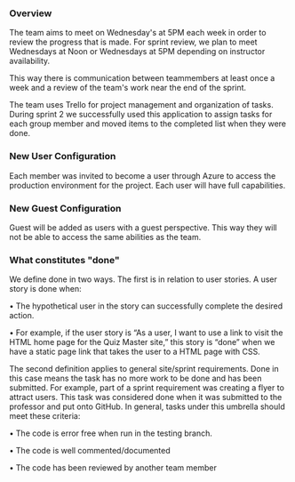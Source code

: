 ### Overview

The team aims to meet on Wednesday's at 5PM each week in order to review the progress that is made. For sprint review, we plan to meet Wednesdays at Noon or Wednesdays at 5PM depending on instructor availability.

This way there is communication between teammembers at least once a week and a review of the team's work near the end of the sprint. 

The team uses Trello for project management and organization of tasks. During sprint 2 we successfully used this application to assign tasks for each group member and moved items to the completed list when they were done.

### New User Configuration

Each member was invited to become a user through Azure to access the production environment for the project. Each user will have full capabilities. 

### New Guest Configuration

Guest will be added as users with a guest perspective. This way they will not be able to access the same abilities as the team. 

### What constitutes "done"

We define done in two ways. The first is in relation to user stories. A user story is done when:

•	The hypothetical user in the story can successfully complete the desired action.

•	For example, if the user story is “As a user, I want to use a link to visit the HTML home page for the Quiz Master site,” this story is “done” when we have a static page link that takes the user to a HTML page with CSS.

The second definition applies to general site/sprint requirements. Done in this case means the task has no more work to be done and has been submitted. For example, part of a sprint requirement was creating a flyer to attract users. This task was considered done when it was submitted to the professor and put onto GitHub. In general, tasks under this umbrella should meet these criteria:

•	The code is error free when run in the testing branch.

•	The code is well commented/documented

•	The code has been reviewed by another team member


